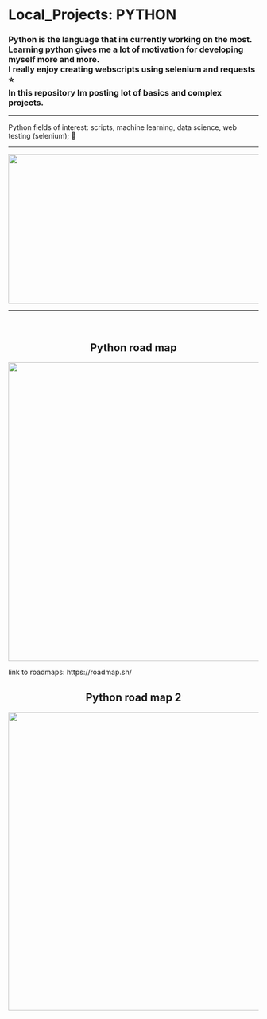 # Local_Projects: PYTHON
### Python is the language that im currently working on the most.  <br>Learning python gives me a lot of motivation for developing myself more and more.<br> I really enjoy creating webscripts using selenium and requests ⭐  <br>In this repository Im posting lot of basics and complex projects.  
<hr>
Python fields of interest: scripts, machine learning, data science, web testing (selenium);   🐍  
<hr>  
<p align="center">
  <img width="600" height="300" src="https://user-images.githubusercontent.com/93386476/188823548-45591dae-ac49-41ad-bc5b-ecf7b66f6967.jpg">
</p>
<hr>
<br>
<h2 align="center">Python road map</h2>
<p align="center">
  <img width="600" height="auto" src="https://user-images.githubusercontent.com/93386476/192369098-5608d2e9-f57d-47a5-928d-b38d21a972e5.png">
</p>
link to roadmaps: https://roadmap.sh/
<br>
<h2 align="center">Python road map 2</h2>
<p align="center">
  <img width="600" height="auto" src="https://user-images.githubusercontent.com/93386476/195340866-befc5974-eaa9-4684-8896-a7274aab1605.jpg">
</p>
